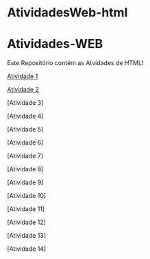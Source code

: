# AtividadesWeb-html

# Atividades-WEB
Este Repositório contém as Atvidades de HTML!

[Atividade 1](https://deboraliah.github.io/Atividade1/)

[Atividade 2](https://deboraliah.github.io/Atividade2/)

[Atividade 3]

[Atividade 4]

[Atividade 5]

[Atividade 6]

[Atividade 7]

[Atividade 8]

[Atividade 9]

[Atividade 10]

[Atividade 11]

[Atividade 12]

[Atividade 13]

[Atividade 14]






























